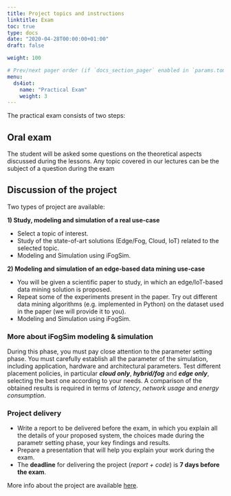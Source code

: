 ```yaml
---
title: Project topics and instructions
linktitle: Exam
toc: true
type: docs
date: "2020-04-28T00:00:00+01:00"
draft: false

weight: 100

# Prev/next pager order (if `docs_section_pager` enabled in `params.toml`)menu:
menu:
  ds4iot:
    name: "Practical Exam"
    weight: 3
---
```


The practical exam consists of two steps:

## Oral exam
 The student will be asked some questions on the theoretical aspects discussed during the lessons. 
 Any topic covered in our lectures can be the subject of a question during the exam

## Discussion of the project
Two types of project are available:

**1) Study, modeling and simulation of a real use-case**
- Select a topic of interest.
- Study of the state-of-art solutions (Edge/Fog, Cloud, IoT) related to the selected topic.
- Modeling and Simulation using iFogSim.

**2) Modeling and simulation of an edge-based data mining use-case**
- You will be given a scientific paper to study, in which an edge/IoT-based data mining solution is proposed.
- Repeat some of the experiments present in the paper. Try out different data mining algorithms (e.g. implemented in Python) on the dataset used in the paper (we will provide it to you).
- Modeling and Simulation using iFogSim.

### More about iFogSim modeling & simulation
During this phase, you must pay close attention to the parameter setting phase. You must carefully establish all the parameter of the simulation, including application, hardware and architectural parameters.
Test different placement policies, in particular ***cloud only***, ***hybrid/fog*** and ***edge only***, selecting the best one according to your needs. 
A comparison of the obtained results is required in terms of *latency*, *network usage* and *energy consumption*.

### Project delivery
- Write a report to be delivered before the exam, in which you explain all the details of your proposed system, the choices made during the parametr setting phase, your key findings and results.
- Prepare a presentation that will help you explain your work during the exam.
- The **deadline** for delivering the project (*report + code*) is **7 days before the exam**.

More info about the project are available [here](../pdf/Projects.pdf).